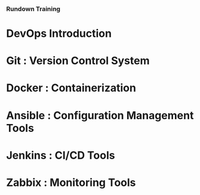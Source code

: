 ### Rundown Training
# DevOps Introduction
# Git : Version Control System
# Docker : Containerization
# Ansible : Configuration Management Tools
# Jenkins : CI/CD Tools
# Zabbix : Monitoring Tools
